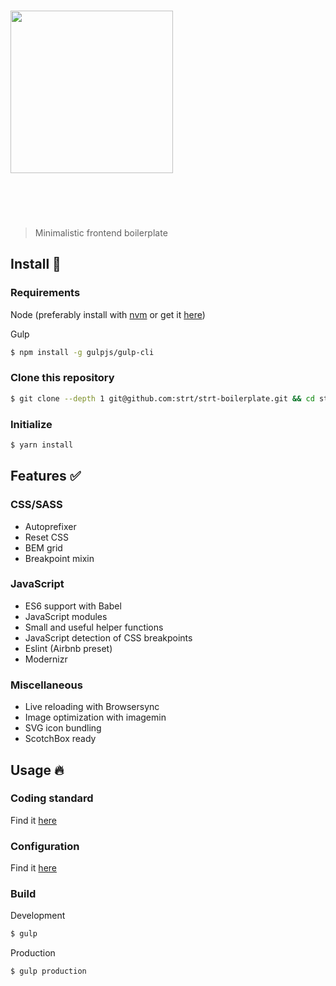<h1>
  <a href="https://github.com/strt" target="_blank"><img src="http://www.strateg.se/images/18.a1e6bf01578783b6c19d43/1475494040088/strateg-logo.png" alt="" width="260"></a>
  <br>
  <br>
  <br>
</h1>

> Minimalistic frontend boilerplate 

## Install 🚀
### Requirements
Node (preferably install with [nvm](https://github.com/creationix/nvm) or get it [here](https://nodejs.org))

Gulp 
``` bash
$ npm install -g gulpjs/gulp-cli
```

### Clone this repository
``` bash
$ git clone --depth 1 git@github.com:strt/strt-boilerplate.git && cd strt-boilerplate && rm -rf .git
```

### Initialize
``` bash
$ yarn install
```

## Features ✅
### CSS/SASS
+ Autoprefixer
+ Reset CSS
+ BEM grid
+ Breakpoint mixin

### JavaScript
+ ES6 support with Babel
+ JavaScript modules
+ Small and useful helper functions
+ JavaScript detection of CSS breakpoints
+ Eslint (Airbnb preset)
+ Modernizr

### Miscellaneous
+ Live reloading with Browsersync
+ Image optimization with imagemin
+ SVG icon bundling
+ ScotchBox ready

## Usage 🔥
### Coding standard
Find it [here](https://github.com/strt/strt-docs)

### Configuration
Find it [here](https://github.com/strt/strt-gulptasks)

### Build
Development 
``` bash
$ gulp
```

Production
``` bash
$ gulp production
```
